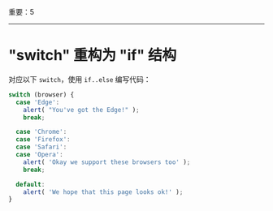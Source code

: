 重要：5

---

# "switch" 重构为 "if" 结构

对应以下 `switch`，使用 `if..else` 编写代码：

```js
switch (browser) {
  case 'Edge':
    alert( "You've got the Edge!" );
    break;

  case 'Chrome':
  case 'Firefox':
  case 'Safari':
  case 'Opera':
    alert( 'Okay we support these browsers too' );
    break;

  default:
    alert( 'We hope that this page looks ok!' );
}
```

